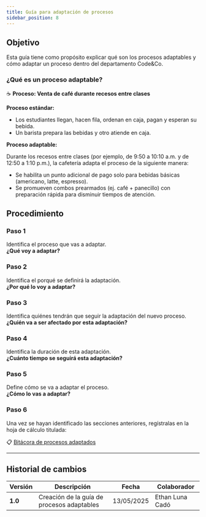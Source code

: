 ```yaml
---
title: Guía para adaptación de procesos
sidebar_position: 8
---
```


## Objetivo

Esta guía tiene como propósito explicar qué son los procesos adaptables y cómo adaptar un proceso dentro del departamento Code&Co.

### ¿Qué es un proceso adaptable?

☕ **Proceso: Venta de café durante recesos entre clases**

**Proceso estándar:**

- Los estudiantes llegan, hacen fila, ordenan en caja, pagan y esperan su bebida.
- Un barista prepara las bebidas y otro atiende en caja.

**Proceso adaptable:**

Durante los recesos entre clases (por ejemplo, de 9:50 a 10:10 a.m. y de 12:50 a 1:10 p.m.), la cafetería adapta el proceso de la siguiente manera:

- Se habilita un punto adicional de pago solo para bebidas básicas (americano, latte, espresso).
- Se promueven combos prearmados (ej. café + panecillo) con preparación rápida para disminuir tiempos de atención.

## Procedimiento

### Paso 1

Identifica el proceso que vas a adaptar.  
**¿Qué voy a adaptar?**

### Paso 2

Identifica el porqué se definirá la adaptación.  
**¿Por qué lo voy a adaptar?**

### Paso 3

Identifica quiénes tendrán que seguir la adaptación del nuevo proceso.  
**¿Quién va a ser afectado por esta adaptación?**

### Paso 4

Identifica la duración de esta adaptación.  
**¿Cuánto tiempo se seguirá esta adaptación?**

### Paso 5

Define cómo se va a adaptar el proceso.  
**¿Cómo lo vas a adaptar?**

### Paso 6

Una vez se hayan identificado las secciones anteriores, regístralas en la hoja de cálculo titulada:

📋 [Bitácora de procesos adaptados](https://docs.google.com/spreadsheets/d/1UZOzEXWkR2P09YzZztnMp-9xbF33y9i_YxHilErEjeY/edit?usp=sharing)

---

## Historial de cambios

| **Versión** | **Descripción**                            | **Fecha**     | **Colaborador**       |
|-------------|--------------------------------------------|---------------|------------------------|
| **1.0**     | Creación de la guía de procesos adaptables | 13/05/2025    | Ethan Luna Cadó       |

